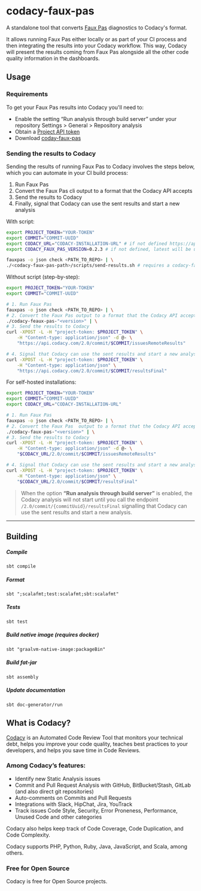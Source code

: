 # codacy-faux-pas

A standalone tool that converts [Faux Pas](http://fauxpasapp.com/)
diagnostics to Codacy's format.

It allows running Faux Pas either locally or as part of your CI process and then integrating the results into your Codacy workflow. This way, Codacy will present the results coming from Faux Pas alongside all the other code quality information in the dashboards.

## Usage

### Requirements

To get your Faux Pas results into Codacy you'll need to:

-   Enable the setting “Run analysis through build server” under your repository Settings > General > Repository analysis
-   Obtain a [Project API token](https://support.codacy.com/hc/en-us/articles/207994675-Project-API)
-   Download [coday-faux-pas](https://github.com/codacy/codacy-faux-pas/releases)

### Sending the results to Codacy

Sending the results of running Faux Pas to Codacy involves the steps below, which you can automate in your CI build process:

1.  Run Faux Pas
2.  Convert the Faux Pas cli output to a format that the Codacy API accepts
3.  Send the results to Codacy
4.  Finally, signal that Codacy can use the sent results and start a new analysis

With script:

```bash
export PROJECT_TOKEN="YOUR-TOKEN"
export COMMIT="COMMIT-UUID"
export CODACY_URL="CODACY-INSTALLATION-URL" # if not defined https://api.codacy.com will be used
export CODACY_FAUX_PAS_VERSION=0.2.3 # if not defined, latest will be used

fauxpas -o json check <PATH_TO_REPO> | \
./<codacy-faux-pas-path>/scripts/send-results.sh # requires a codacy-faux-pas-"<version>" in the current directory
```

Without script (step-by-step):

```bash
export PROJECT_TOKEN="YOUR-TOKEN"
export COMMIT="COMMIT-UUID"

# 1. Run Faux Pas
fauxpas -o json check <PATH_TO_REPO> | \
# 2. Convert the Faux Pas output to a format that the Codacy API accepts
./codacy-feaux-pas-"<version>" | \
# 3. Send the results to Codacy
curl -XPOST -L -H "project-token: $PROJECT_TOKEN" \
    -H "Content-type: application/json" -d @- \
    "https://api.codacy.com/2.0/commit/$COMMIT/issuesRemoteResults"

# 4. Signal that Codacy can use the sent results and start a new analysis
curl -XPOST -L -H "project-token: $PROJECT_TOKEN" \
	-H "Content-type: application/json" \
	"https://api.codacy.com/2.0/commit/$COMMIT/resultsFinal"
```

For self-hosted installations:

```bash
export PROJECT_TOKEN="YOUR-TOKEN"
export COMMIT="COMMIT-UUID"
export CODACY_URL="CODACY-INSTALLATION-URL"

# 1. Run Faux Pas
fauxpas -o json check <PATH_TO_REPO> | \
# 2. Convert the Faux Pas  output to a format that the Codacy API accepts
./codacy-faux-pas-"<version>" | \
# 3. Send the results to Codacy
curl -XPOST -L -H "project-token: $PROJECT_TOKEN" \
    -H "Content-type: application/json" -d @- \
    "$CODACY_URL/2.0/commit/$COMMIT/issuesRemoteResults"

# 4. Signal that Codacy can use the sent results and start a new analysis
curl -XPOST -L -H "project-token: $PROJECT_TOKEN" \
	-H "Content-type: application/json" \
	"$CODACY_URL/2.0/commit/$COMMIT/resultsFinal"
```

> When the option **“Run analysis through build server”** is enabled, the Codacy analysis will not start until you call the endpoint `/2.0/commit/{commitUuid}/resultsFinal` signalling that Codacy can use the sent results and start a new analysis.

* * *

## Building

##### Compile

`sbt compile`

##### Format

`sbt ";scalafmt;test:scalafmt;sbt:scalafmt"`

##### Tests

`sbt test`

##### Build native image (requires docker)

`sbt "graalvm-native-image:packageBin"`

##### Build fat-jar

`sbt assembly`

##### Update documentation

`sbt doc-generator/run`

## What is Codacy?

[Codacy](https://www.codacy.com/) is an Automated Code Review Tool that monitors your technical debt, helps you improve your code quality, teaches best practices to your developers, and helps you save time in Code Reviews.

### Among Codacy’s features:

-   Identify new Static Analysis issues
-   Commit and Pull Request Analysis with GitHub, BitBucket/Stash, GitLab (and also direct git repositories)
-   Auto-comments on Commits and Pull Requests
-   Integrations with Slack, HipChat, Jira, YouTrack
-   Track issues Code Style, Security, Error Proneness, Performance, Unused Code and other categories

Codacy also helps keep track of Code Coverage, Code Duplication, and Code Complexity.

Codacy supports PHP, Python, Ruby, Java, JavaScript, and Scala, among others.

### Free for Open Source

Codacy is free for Open Source projects.


